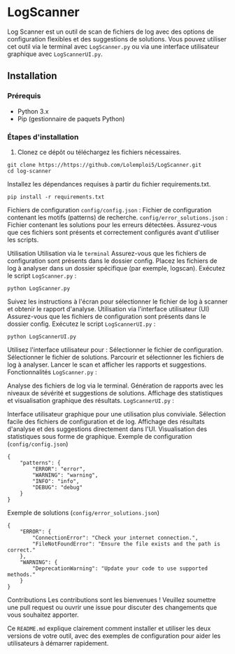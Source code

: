 # LogScanner

Log Scanner est un outil de scan de fichiers de log avec des options de configuration flexibles et des suggestions de solutions. Vous pouvez utiliser cet outil via le terminal avec `LogScanner.py` ou via une interface utilisateur graphique avec `LogScannerUI.py`.

## Installation

### Prérequis

- Python 3.x
- Pip (gestionnaire de paquets Python)

### Étapes d'installation

1. Clonez ce dépôt ou téléchargez les fichiers nécessaires.

```
git clone https://https://github.com/Lolemploi5/LogScanner.git
cd log-scanner
```
Installez les dépendances requises à partir du fichier requirements.txt.
```
pip install -r requirements.txt
```
Fichiers de configuration
`config/config.json` : Fichier de configuration contenant les motifs (patterns) de recherche.
`config/error_solutions.json` : Fichier contenant les solutions pour les erreurs détectées.
Assurez-vous que ces fichiers sont présents et correctement configurés avant d'utiliser les scripts.

Utilisation
Utilisation via le `terminal`
Assurez-vous que les fichiers de configuration sont présents dans le dossier config.
Placez les fichiers de log à analyser dans un dossier spécifique (par exemple, logscan).
Exécutez le script `LogScanner.py` :
```
python LogScanner.py
```
Suivez les instructions à l'écran pour sélectionner le fichier de log à scanner et obtenir le rapport d'analyse.
Utilisation via l'interface utilisateur (UI)
Assurez-vous que les fichiers de configuration sont présents dans le dossier config.
Exécutez le script `LogScannerUI.py` :
```
python LogScannerUI.py
```
Utilisez l'interface utilisateur pour :
Sélectionner le fichier de configuration.
Sélectionner le fichier de solutions.
Parcourir et sélectionner les fichiers de log à analyser.
Lancer le scan et afficher les rapports et suggestions.
Fonctionnalités
`LogScanner.py` :

Analyse des fichiers de log via le terminal.
Génération de rapports avec les niveaux de sévérité et suggestions de solutions.
Affichage des statistiques et visualisation graphique des résultats.
`LogScannerUI.py` :

Interface utilisateur graphique pour une utilisation plus conviviale.
Sélection facile des fichiers de configuration et de log.
Affichage des résultats d'analyse et des suggestions directement dans l'UI.
Visualisation des statistiques sous forme de graphique.
Exemple de configuration (`config/config.json`)
```
{
    "patterns": {
        "ERROR": "error",
        "WARNING": "warning",
        "INFO": "info",
        "DEBUG": "debug"
    }
}
```
Exemple de solutions (`config/error_solutions.json`)
```
{
    "ERROR": {
        "ConnectionError": "Check your internet connection.",
        "FileNotFoundError": "Ensure the file exists and the path is correct."
    },
    "WARNING": {
        "DeprecationWarning": "Update your code to use supported methods."
    }
}
```
Contributions
Les contributions sont les bienvenues ! Veuillez soumettre une pull request ou ouvrir une issue pour discuter des changements que vous souhaitez apporter.

Ce `README.md` explique clairement comment installer et utiliser les deux versions de votre outil, avec des exemples de configuration pour aider les utilisateurs à démarrer rapidement.
